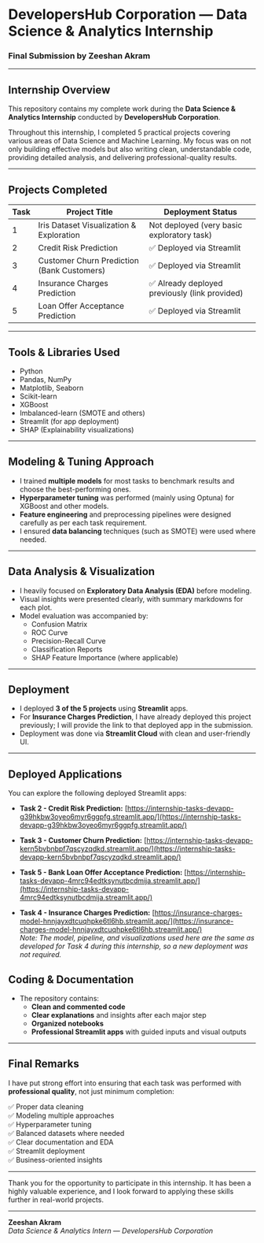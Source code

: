 # DevelopersHub Corporation — Data Science & Analytics Internship  
### Final Submission by **Zeeshan Akram**

---

## Internship Overview

This repository contains my complete work during the **Data Science & Analytics Internship** conducted by **DevelopersHub Corporation**.

Throughout this internship, I completed 5 practical projects covering various areas of Data Science and Machine Learning. My focus was on not only building effective models but also writing clean, understandable code, providing detailed analysis, and delivering professional-quality results.

---

## Projects Completed

| Task | Project Title                              | Deployment Status |
|------|--------------------------------------------|-------------------|
| 1    | Iris Dataset Visualization & Exploration   | Not deployed (very basic exploratory task) |
| 2    | Credit Risk Prediction                     | ✅ Deployed via Streamlit |
| 3    | Customer Churn Prediction (Bank Customers) | ✅ Deployed via Streamlit |
| 4    | Insurance Charges Prediction               | ✅ Already deployed previously (link provided) |
| 5    | Loan Offer Acceptance Prediction           | ✅ Deployed via Streamlit |

---

## Tools & Libraries Used

- Python
- Pandas, NumPy
- Matplotlib, Seaborn
- Scikit-learn
- XGBoost
- Imbalanced-learn (SMOTE and others)
- Streamlit (for app deployment)
- SHAP (Explainability visualizations)

---

## Modeling & Tuning Approach

- I trained **multiple models** for most tasks to benchmark results and choose the best-performing ones.
- **Hyperparameter tuning** was performed (mainly using Optuna) for XGBoost and other models.
- **Feature engineering** and preprocessing pipelines were designed carefully as per each task requirement.
- I ensured **data balancing** techniques (such as SMOTE) were used where needed.

---

## Data Analysis & Visualization

- I heavily focused on **Exploratory Data Analysis (EDA)** before modeling.
- Visual insights were presented clearly, with summary markdowns for each plot.
- Model evaluation was accompanied by:
    - Confusion Matrix
    - ROC Curve
    - Precision-Recall Curve
    - Classification Reports
    - SHAP Feature Importance (where applicable)

---

## Deployment

- I deployed **3 of the 5 projects** using **Streamlit** apps.
- For **Insurance Charges Prediction**, I have already deployed this project previously; I will provide the link to that deployed app in the submission.
- Deployment was done via **Streamlit Cloud** with clean and user-friendly UI.

---

## Deployed Applications

You can explore the following deployed Streamlit apps:

- **Task 2 - Credit Risk Prediction:** [https://internship-tasks-devapp-g39hkbw3oyeo6myr6ggpfg.streamlit.app/](https://internship-tasks-devapp-g39hkbw3oyeo6myr6ggpfg.streamlit.app/)

- **Task 3 - Customer Churn Prediction:** [https://internship-tasks-devapp-kern5bvbnbpf7qscyzqdkd.streamlit.app/](https://internship-tasks-devapp-kern5bvbnbpf7qscyzqdkd.streamlit.app/)

- **Task 5 - Bank Loan Offer Acceptance Prediction:** [https://internship-tasks-devapp-4mrc94edtksynutbcdmija.streamlit.app/](https://internship-tasks-devapp-4mrc94edtksynutbcdmija.streamlit.app/)

- **Task 4 - Insurance Charges Prediction:** [https://insurance-charges-model-hnnjayxdtcuqhpke6tl6hb.streamlit.app/](https://insurance-charges-model-hnnjayxdtcuqhpke6tl6hb.streamlit.app/)  
  _Note: The model, pipeline, and visualizations used here are the same as developed for Task 4 during this internship, so a new deployment was not required._

## Coding & Documentation

- The repository contains:
    - **Clean and commented code**
    - **Clear explanations** and insights after each major step
    - **Organized notebooks**
    - **Professional Streamlit apps** with guided inputs and visual outputs

---

## Final Remarks

I have put strong effort into ensuring that each task was performed with **professional quality**, not just minimum completion:

✅ Proper data cleaning  
✅ Modeling multiple approaches  
✅ Hyperparameter tuning  
✅ Balanced datasets where needed  
✅ Clear documentation and EDA  
✅ Streamlit deployment  
✅ Business-oriented insights  

---

Thank you for the opportunity to participate in this internship. It has been a highly valuable experience, and I look forward to applying these skills further in real-world projects.

---

**Zeeshan Akram**  
_Data Science & Analytics Intern — DevelopersHub Corporation_

